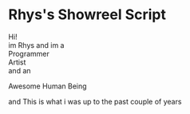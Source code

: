 # Rhys's Showreel Script
Hi!   
im Rhys and im a   
Programmer  
Artist   
and an 

Awesome Human Being

and This is what i was up to the past couple of years



